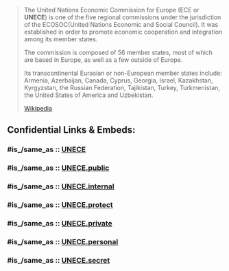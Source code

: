 


> The United Nations Economic Commission for Europe (ECE or **UNECE**) is one of the five regional commissions under the jurisdiction of the ECOSOC(United Nations Economic and Social Council). 
> It was established in order to promote economic cooperation and integration among its member states.
>
> The commission is composed of 56 member states, 
> most of which are based in Europe, as well as a few outside of Europe. 
> 
> Its transcontinental Eurasian or non-European member states include: Armenia, Azerbaijan, Canada, Cyprus, Georgia, Israel, Kazakhstan, Kyrgyzstan, the Russian Federation, Tajikistan, Turkey, Turkmenistan, the United States of America and Uzbekistan.
>
> [Wikipedia](https://en.wikipedia.org/wiki/United%20Nations%20Economic%20Commission%20for%20Europe)


## Confidential Links & Embeds: 

### #is_/same_as :: [UNECE](/_Standards/UN(United_Nations)/ECOSOC/UNECE.md) 

### #is_/same_as :: [UNECE.public](/_public/UN(United_Nations)/ECOSOC/UNECE.public.md) 

### #is_/same_as :: [UNECE.internal](/_internal/UN(United_Nations)/ECOSOC/UNECE.internal.md) 

### #is_/same_as :: [UNECE.protect](/_protect/UN(United_Nations)/ECOSOC/UNECE.protect.md) 

### #is_/same_as :: [UNECE.private](/_private/UN(United_Nations)/ECOSOC/UNECE.private.md) 

### #is_/same_as :: [UNECE.personal](/_personal/UN(United_Nations)/ECOSOC/UNECE.personal.md) 

### #is_/same_as :: [UNECE.secret](/_secret/UN(United_Nations)/ECOSOC/UNECE.secret.md)


